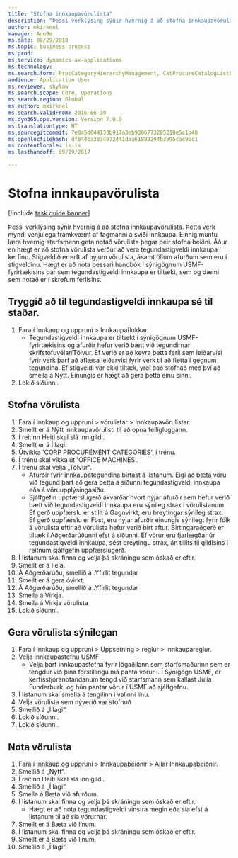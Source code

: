 ```yaml
--- 
title: "Stofna innkaupavörulista"
description: "Þessi verklýsing sýnir hvernig á að stofna innkaupavörulista."
author: mkirknel
manager: AnnBe
ms.date: 08/29/2018
ms.topic: business-process
ms.prod: 
ms.service: dynamics-ax-applications
ms.technology: 
ms.search.form: ProcCategoryHierarchyManagement, CatProcureCatalogListPage, CatProcureCatalogCreate, CatProcureCatalogEdit, SysPolicyListPage, SysPolicy, CatCatalogPolicyRule, PurchReqTableListPage, PurchReqCreate, PurchReqTable, PurchReqAddItem
audience: Application User
ms.reviewer: shylaw
ms.search.scope: Core, Operations
ms.search.region: Global
ms.author: mkirknel
ms.search.validFrom: 2016-06-30
ms.dyn365.ops.version: Version 7.0.0
ms.translationtype: HT
ms.sourcegitcommit: 7e0a5d044133b917a3eb9386773205218e5c1b40
ms.openlocfilehash: df844ba3834972441daa61899294b3e95cac96c1
ms.contentlocale: is-is
ms.lasthandoff: 09/29/2017

---
```

# <a name="create-a-procurement-catalog"></a>Stofna innkaupavörulista

[!include [task guide banner](../../includes/task-guide-banner.md)]

Þessi verklýsing sýnir hvernig á að stofna innkaupavörulista. Þetta verk myndi venjulega framkvæmt af fagmanni á sviði innkaupa. Einnig muntu læra hvernig starfsmenn geta notað vörulista þegar þeir stofna beiðni. Áður en hægt er að stofna vörulista verður að vera tegundastigveldi innkaupa í kerfinu. Stigveldið er erft af nýjum vörulista, ásamt öllum afurðum sem eru í stigveldinu. Hægt er að nota þessari handbók í sýnigögnum USMF-fyrirtækisins þar sem tegundastigveldi innkaupa er tiltækt, sem og dæmi sem notað er í skrefum ferlisins.


## <a name="ensure-that-a-procurement-category-hierarchy-exists"></a>Tryggið að til tegundastigveldi innkaupa sé til staðar.
1. Fara í Innkaup og uppruni > Innkaupaflokkar.
    * Tegundastigveldi innkaupa er tiltækt í sýnigögnum USMF-fyrirtækisins og afurðir hefur verið bætt við tegundirnar skrifstofuvélar/Tölvur. Ef verið er að keyra þetta ferli sem leiðarvísi fyrir verk þarf að aflæsa leiðarvísi fyrir verk til að fletta í gegnum tegundina. Ef stigveldi var ekki tiltæk, yrði það stofnað með því að smella á Nýtt. Einungis er hægt að gera þetta einu sinni.  
2. Lokið síðunni.

## <a name="create-a-catalog"></a>Stofna vörulista
1. Fara í Innkaup og uppruni > vörulistar > Innkaupavörulistar.
2. Smellt er á Nýtt innkaupavörulisti til að opna felligluggann.
3. Í reitinn Heiti skal slá inn gildi.
4. Smellt er á Í lagi.
5. Útvíkka 'CORP PROCUREMENT CATEGORIES', í trénu.
6. Í trénu skal víkka út 'OFFICE MACHINES'.
7. Í trénu skal velja „Tölvur“.
    * Afurðir fyrir innkaupategundina birtast á listanum. Eigi að bæta vöru við tegund þarf að gera þetta á síðunni tegundastigveldi innkaupa eða á vöruupplýsingasíðu.  
    * Sjálfgefin uppfærslugerð ákvarðar hvort nýjar afurðir sem hefur verið bætt við tegundastigveldi innkaupa eru sýnileg strax í vörulistanum. Ef gerð uppfærslu er stillt á Gagnvirkt, eru breytingar sýnileg strax. Ef gerð uppfærslu er Föst, eru nýjar afurðir einungis sýnilegt fyrir fólk á vörulista eftir að vörulista hefur verið birt aftur. Birtingaraðgerð er tiltæk í Aðgerðarúðunni efst á síðunni. Ef vörur eru fjarlægðar úr tegundastigveldi innkaupa, sést breytingu strax, án tillits til gildisins í reitnum sjálfgefin uppfærslugerð.  
8. Í listanum skal finna og velja þá skráningu sem óskað er eftir.
9. Smellt er á Fela.
10. Á Aðgerðarúðu, smellið á .Yfirlit tegundar
11. Smellt er á gera óvirkt.
12. Á Aðgerðarúðu, smellið á .Yfirlit tegundar
13. Smella á Virkja.
14. Smella á Virkja vörulista
15. Lokið síðunni.

## <a name="make-the-catalog-visible"></a>Gera vörulista sýnilegan
1. Fara í Innkaup og uppruni > Uppsetning > reglur > innkaupareglur.
2. Velja innkaupastefnu USMF
    * Velja þarf innkaupastefna fyrir lögaðilann sem starfsmaðurinn sem er tengdur við þína forstillingu má panta vörur í. Í Sýnigögn USMF, er kerfisstjóranotandanum tengd við starfsmann sem kallast Julia Funderburk, og hún pantar vörur í USMF að sjálfgefnu.  
3. Í listanum skal smella á tengilinn í valinni línu.
4. Velja vörulista sem nýverið var stofnuð
5. Smellið á „Í lagi“.
6. Lokið síðunni.
7. Lokið síðunni.

## <a name="use-the-catalog"></a>Nota vörulista
1. Fara í Innkaup og uppruni > Innkaupabeiðnir > Allar Innkaupabeiðnir.
2. Smellið á „Nýtt“.
3. Í reitinn Heiti skal slá inn gildi.
4. Smellið á „Í lagi“.
5. Smella á Bæta við afurðum.
6. Í listanum skal finna og velja þá skráningu sem óskað er eftir.
    * Hægt er að nota tegundastigveldi vinstra megin eða sía efst á listanum til að sía vörurnar.  
7. Smellt er á Bæta við línum.
8. Í listanum skal finna og velja þá skráningu sem óskað er eftir.
9. Smellt er á Bæta við línum.
10. Smellið á „Í lagi“.


